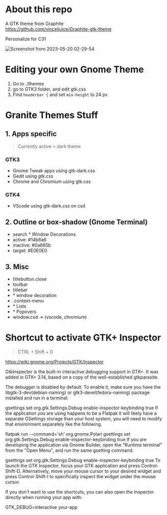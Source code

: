 # About this repo

A GTK theme from Graphite  
https://github.com/vinceliuice/Graphite-gtk-theme  

Personalize for C31

![Screenshot from 2023-05-20 02-29-54](https://github.com/christ31/GTK-Theme-Graphite-Dark-C31/assets/37174502/ddf14c5d-95f2-4477-ba68-fb33ee302fa9)

# Editing your own Gnome Theme

1. Go to ./themes
2. go to GTK3 folder, and edit gtk.css
3. Find `headerbar {` and set `min-height` to 24 px

# Granite Themes Stuff

## 1. Apps specific 

> Currently active > dark theme

### GTK3

- Gnome Tweak apps using gtk-dark.css
- Gedit using gtk.css
- Chrome and Chromium using gtk.css

### GTK4

- VScode using gtk-dark.css on csd

## 2. Outline or box-shadow (Gnome Terminal)

- search * Window Decorations
- active: #14b8a6
- inactive: #0a665b
- target: #E0E0E0

## 3. Misc

- titlebutton.close
- toolbar
- titlebar
- \* window decoration
- .context-menu
- \* Lists
- \* Popovers
- window.csd -> (vscode, chromium)

# Shortcut to activate GTK+ Inspector

>  CTRL + Shift + D

https://wiki.gnome.org/Projects/GTK/Inspector

GtkInspector is the built-in interactive debugging support in GTK+. It was added in GTK+ 3.14, based on a copy of the well-established gtkparasite.

The debugger is disabled by default. To enable it, make sure you have the libgtk-3-dev(debian-naming) or gtk3-devel(fedora-naming) package installed and run in a terminal:

gsettings set org.gtk.Settings.Debug enable-inspector-keybinding true
If the application you are using happens to be a Flatpak it will likely have a separate GSettings storage than your host system, you will need to modify that environment separately like the following.


flatpak run --command='sh' org.gnome.Polari
gsettings set org.gtk.Settings.Debug enable-inspector-keybinding true
If you are developing the application via Gnome Builder, open the "Runtime terminal" from the "Open Menu", and run the same gsetting command.


gsettings set org.gtk.Settings.Debug enable-inspector-keybinding true
To launch the GTK Inspector, focus your GTK application and press Control-Shift-D. Alternatively, move your mouse cursor to your desired widget and press Control-Shift-I to specifically inspect the widget under the mouse cursor.

If you don't want to use the shortcuts, you can also open the Inspector directly when running your app with:

GTK_DEBUG=interactive your-app
